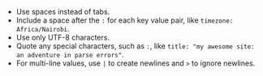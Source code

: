 - Use spaces instead of tabs.
- Include a space after the `:` for each key value pair, like `timezone: Africa/Nairobi`.
- Use only UTF-8 characters.
- Quote any special characters, such as `:`, like `title: "my awesome site: an adventure in parse errors"`.
- For multi-line values, use `|` to create newlines and `>` to ignore newlines.
